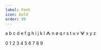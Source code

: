 ```yaml
---
label: Font
icon: bold
order: 99
---
```


a b c d e f g h i j k l ⨇ n ø q r s t u v ⨈ x y z

0 1 2 3 4 5 6 7 8 9 
